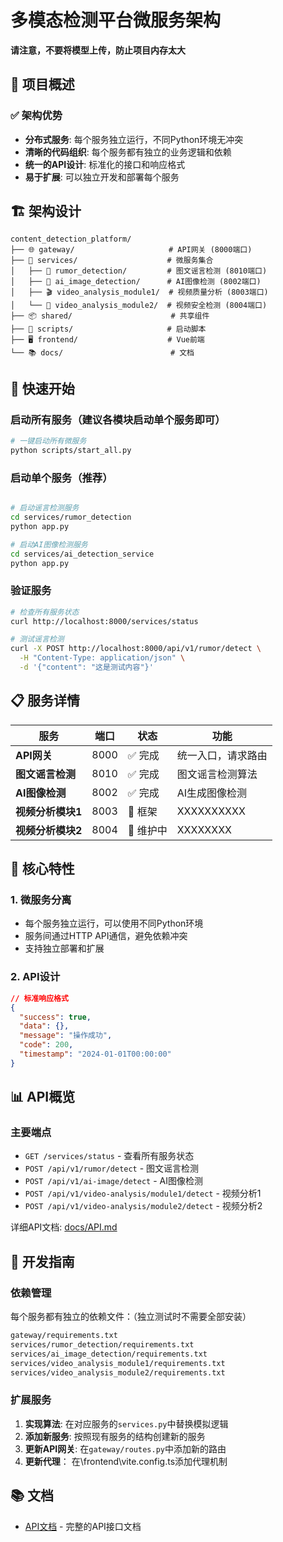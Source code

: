 # 多模态检测平台微服务架构

**请注意，不要将模型上传，防止项目内存太大**

## 🌟 项目概述

### ✅ 架构优势
- **分布式服务**: 每个服务独立运行，不同Python环境无冲突
- **清晰的代码组织**: 每个服务都有独立的业务逻辑和依赖
- **统一的API设计**: 标准化的接口和响应格式
- **易于扩展**: 可以独立开发和部署每个服务

## 🏗️ 架构设计

```
content_detection_platform/
├── 🌐 gateway/                     # API网关 (8000端口)
├── 🔧 services/                    # 微服务集合
│   ├── 📰 rumor_detection/         # 图文谣言检测 (8010端口)
│   ├── 🤖 ai_image_detection/      # AI图像检测 (8002端口)  
│   ├── 🎬 video_analysis_module1/  # 视频质量分析 (8003端口)
│   └── 🎯 video_analysis_module2/  # 视频安全检测 (8004端口)
├── 📦 shared/                      # 共享组件
├── 🚀 scripts/                     # 启动脚本
├── 🖥️ frontend/                    # Vue前端
└── 📚 docs/                        # 文档
```

## 🚀 快速开始

### 启动所有服务（建议各模块启动单个服务即可）
```bash
# 一键启动所有微服务
python scripts/start_all.py
```

### 启动单个服务（推荐）
```bash

# 启动谣言检测服务
cd services/rumor_detection
python app.py

# 启动AI图像检测服务
cd services/ai_detection_service
python app.py
```

### 验证服务
```bash
# 检查所有服务状态
curl http://localhost:8000/services/status

# 测试谣言检测
curl -X POST http://localhost:8000/api/v1/rumor/detect \
  -H "Content-Type: application/json" \
  -d '{"content": "这是测试内容"}'
```

## 📋 服务详情

| 服务 | 端口 | 状态 | 功能 |
|------|------|------|------|
| **API网关** | 8000 | ✅ 完成 | 统一入口，请求路由 |
| **图文谣言检测** | 8010 | ✅ 完成 | 图文谣言检测算法 |
| **AI图像检测** | 8002 | ✅ 完成 | AI生成图像检测 |
| **视频分析模块1** | 8003 | 🚧 框架 | XXXXXXXXXX |
| **视频分析模块2** | 8004 | 🔧 维护中 | XXXXXXXX |

## 🎯 核心特性

### 1. 微服务分离
- 每个服务独立运行，可以使用不同Python环境
- 服务间通过HTTP API通信，避免依赖冲突
- 支持独立部署和扩展

### 2. API设计
```json
// 标准响应格式
{
  "success": true,
  "data": {},
  "message": "操作成功", 
  "code": 200,
  "timestamp": "2024-01-01T00:00:00"
}
```

## 📊 API概览

### 主要端点
- `GET /services/status` - 查看所有服务状态
- `POST /api/v1/rumor/detect` - 图文谣言检测
- `POST /api/v1/ai-image/detect` - AI图像检测
- `POST /api/v1/video-analysis/module1/detect` - 视频分析1
- `POST /api/v1/video-analysis/module2/detect` - 视频分析2

详细API文档: [docs/API.md](docs/API.md)

## 🔧 开发指南

### 依赖管理
每个服务都有独立的依赖文件：（独立测试时不需要全部安装）
```bash
gateway/requirements.txt
services/rumor_detection/requirements.txt  
services/ai_image_detection/requirements.txt
services/video_analysis_module1/requirements.txt
services/video_analysis_module2/requirements.txt
```

### 扩展服务
1. **实现算法**: 在对应服务的`services.py`中替换模拟逻辑
2. **添加新服务**: 按照现有服务的结构创建新的服务
3. **更新API网关**: 在`gateway/routes.py`中添加新的路由
4. **更新代理**： 在\frontend\vite.config.ts添加代理机制


## 📚 文档
- [API文档](docs/API.md) - 完整的API接口文档
